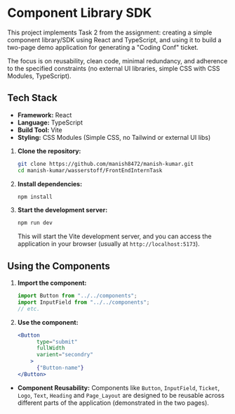 # Component Library SDK

This project implements Task 2 from the assignment: creating a simple component library/SDK using React and TypeScript, and using it to build a two-page demo application for generating a "Coding Conf" ticket.

The focus is on reusability, clean code, minimal redundancy, and adherence to the specified constraints (no external UI libraries, simple CSS with CSS Modules, TypeScript).


## Tech Stack

* **Framework:** React
* **Language:** TypeScript
* **Build Tool:** Vite
* **Styling:** CSS Modules (Simple CSS, no Tailwind or external UI libs)

1.  **Clone the repository:**
    ```bash
    git clone https://github.com/manish8472/manish-kumar.git
    cd manish-kumar/wasserstoff/FrontEndInternTask
    ```

2.  **Install dependencies:**
    ```bash
    npm install
    ```

3.  **Start the development server:**
    ```bash
    npm run dev
    ```
    This will start the Vite development server, and you can access the application in your browser (usually at `http://localhost:5173`).

## Using the Components

1. **Import the component:**
    ```typescript
    import Button from "../../components";
    import InputField from "../../components";
    // etc.
    ```
2. **Use the component:**
    ```jsx
    <Button
          type="submit"
          fullWidth
          varient="secondry"
        >
          {"Button-name"}
    </Button>
    ```

* **Component Reusability:** Components like `Button`, `InputField`, `Ticket`, `Logo`, `Text`, `Heading` and `Page_Layout` are designed to be reusable across different parts of the application (demonstrated in the two pages).

